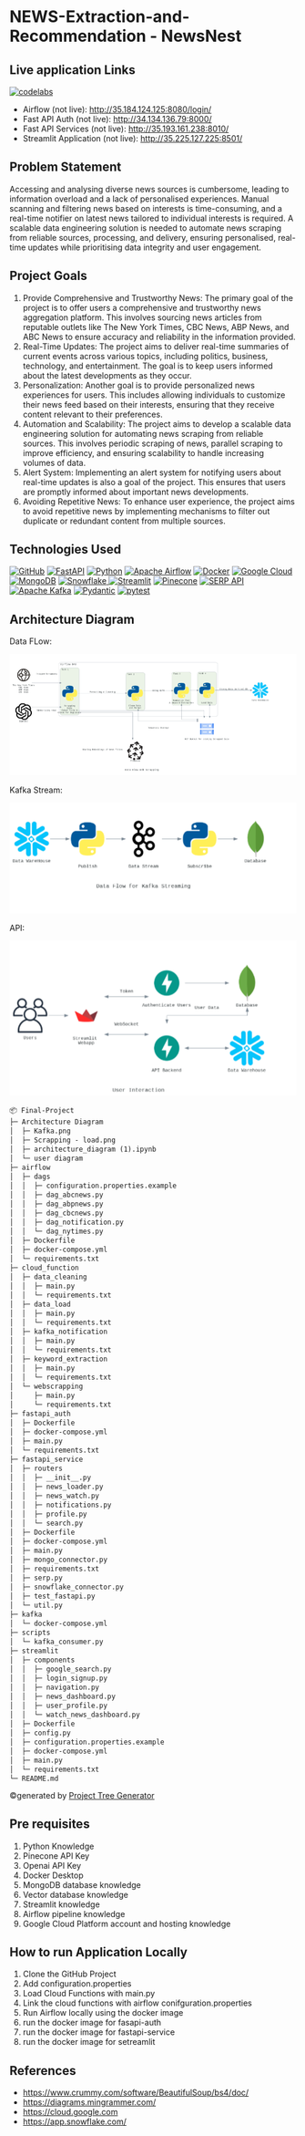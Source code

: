 # NEWS-Extraction-and-Recommendation - NewsNest

## Live application Links
[![codelabs](https://img.shields.io/badge/codelabs-4285F4?style=for-the-badge&logo=codelabs&logoColor=white)](https://codelabs-preview.appspot.com/?file_id=1yn33qnyUTIxieBXBZZAm4bzBdluRUbPZFxFfTfJFaYc#0)

- Airflow (not live): http://35.184.124.125:8080/login/
- Fast API Auth (not live): http://34.134.136.79:8000/
- Fast API Services (not live): http://35.193.161.238:8010/
- Streamlit Application (not live): http://35.225.127.225:8501/

## Problem Statement 
Accessing and analysing diverse news sources is cumbersome, leading to information overload and a lack of personalised experiences. Manual scanning and filtering news based on interests is time-consuming, and a real-time notifier on latest news tailored to individual interests is required. A scalable data engineering solution is needed to automate news scraping from reliable sources, processing, and delivery, ensuring personalised, real-time updates while prioritising data integrity and user engagement.

## Project Goals
1. Provide Comprehensive and Trustworthy News: The primary goal of the project is to offer users a comprehensive and trustworthy news aggregation platform. This involves sourcing news articles from reputable outlets like The New York Times, CBC News, ABP News, and ABC News to ensure accuracy and reliability in the information provided.
2. Real-Time Updates: The project aims to deliver real-time summaries of current events across various topics, including politics, business, technology, and entertainment. The goal is to keep users informed about the latest developments as they occur.
3. Personalization: Another goal is to provide personalized news experiences for users. This includes allowing individuals to customize their news feed based on their interests, ensuring that they receive content relevant to their preferences.
4. Automation and Scalability: The project aims to develop a scalable data engineering solution for automating news scraping from reliable sources. This involves periodic scraping of news, parallel scraping to improve efficiency, and ensuring scalability to handle increasing volumes of data.
5. Alert System: Implementing an alert system for notifying users about real-time updates is also a goal of the project. This ensures that users are promptly informed about important news developments.
6. Avoiding Repetitive News: To enhance user experience, the project aims to avoid repetitive news by implementing mechanisms to filter out duplicate or redundant content from multiple sources.

## Technologies Used
[![GitHub](https://img.shields.io/badge/GitHub-100000?style=for-the-badge&logo=github&logoColor=white)](https://github.com/)
[![FastAPI](https://img.shields.io/badge/fastapi-109989?style=for-the-badge&logo=FASTAPI&logoColor=white)](https://fastapi.tiangolo.com/)
[![Python](https://img.shields.io/badge/Python-FFD43B?style=for-the-badge&logo=python&logoColor=blue)](https://www.python.org/)
[![Apache Airflow](https://img.shields.io/badge/Airflow-017CEE?style=for-the-badge&logo=Apache%20Airflow&logoColor=white)](https://airflow.apache.org/)
[![Docker](https://img.shields.io/badge/Docker-%232496ED?style=for-the-badge&logo=Docker&color=blue&logoColor=white)](https://www.docker.com)
[![Google Cloud](https://img.shields.io/badge/Google_Cloud-%234285F4.svg?style=for-the-badge&logo=google-cloud&logoColor=white)](https://cloud.google.com)
[![MongoDB](https://img.shields.io/badge/MongoDB-%234169E1?style=for-the-badge&logo=MongoDB&logoColor=%234169E1&color=black)](https://www.postgresql.org)
[![Snowflake](https://img.shields.io/badge/snowflake-%234285F4?style=for-the-badge&logo=snowflake&link=https%3A%2F%2Fwww.snowflake.com%2Fen%2F%3F_ga%3D2.41504805.669293969.1706151075-1146686108.1701841103%26_gac%3D1.160808527.1706151104.Cj0KCQiAh8OtBhCQARIsAIkWb68j5NxT6lqmHVbaGdzQYNSz7U0cfRCs-STjxZtgPcZEV-2Vs2-j8HMaAqPsEALw_wcB&logoColor=white)
](https://www.snowflake.com/en/?_ga=2.41504805.669293969.1706151075-1146686108.1701841103&_gac=1.160808527.1706151104.Cj0KCQiAh8OtBhCQARIsAIkWb68j5NxT6lqmHVbaGdzQYNSz7U0cfRCs-STjxZtgPcZEV-2Vs2-j8HMaAqPsEALw_wcB)
[![Streamlit](https://img.shields.io/badge/Streamlit-FF4B4B?style=for-the-badge&logo=Streamlit&logoColor=white)](https://streamlit.io/)
[![Pinecone](https://img.shields.io/badge/Pinecone-8C54FF?style=for-the-badge&logo=pinecone&logoColor=white)](https://www.pinecone.io/)
[![SERP API](https://img.shields.io/badge/SERP_API-009688?style=for-the-badge&logo=google&logoColor=white)](https://serpapi.com/)
[![Apache Kafka](https://img.shields.io/badge/Apache%20Kafka-231F20?style=for-the-badge&logo=apache%20kafka&logoColor=white)](https://kafka.apache.org/)
[![Pydantic](https://img.shields.io/badge/Pydantic-00BFFF?style=for-the-badge&logo=python&logoColor=white)](https://pydantic-docs.helpmanual.io/)
[![pytest](https://img.shields.io/badge/pytest-0A9EDC?style=for-the-badge&logo=python&logoColor=white)](https://pytest.org/)


## Architecture Diagram
Data FLow:

<img src="Architecture Diagram\Scrapping - load.png">

Kafka Stream:

<img src="Architecture Diagram\Kafka.png">

API:

<img src="Architecture Diagram\User intercaction.png">

```
📦 Final-Project
├─ Architecture Diagram
│  ├─ Kafka.png
│  ├─ Scrapping - load.png
│  ├─ architecture_diagram (1).ipynb
│  └─ user diagram
├─ airflow
│  ├─ dags
│  │  ├─ configuration.properties.example
│  │  ├─ dag_abcnews.py
│  │  ├─ dag_abpnews.py
│  │  ├─ dag_cbcnews.py
│  │  ├─ dag_notification.py
│  │  └─ dag_nytimes.py
│  ├─ Dockerfile
│  ├─ docker-compose.yml
│  └─ requirements.txt
├─ cloud_function
│  ├─ data_cleaning
│  │  ├─ main.py
│  │  └─ requirements.txt
│  ├─ data_load
│  │  ├─ main.py
│  │  └─ requirements.txt
│  ├─ kafka_notification
│  │  ├─ main.py
│  │  └─ requirements.txt
│  ├─ keyword_extraction
│  │  ├─ main.py
│  │  └─ requirements.txt
│  └─ webscrapping
│     ├─ main.py
│     └─ requirements.txt
├─ fastapi_auth
│  ├─ Dockerfile
│  ├─ docker-compose.yml
│  ├─ main.py
│  └─ requirements.txt
├─ fastapi_service
│  ├─ routers
│  │  ├─ __init__.py
│  │  ├─ news_loader.py
│  │  ├─ news_watch.py
│  │  ├─ notifications.py
│  │  ├─ profile.py
│  │  └─ search.py
│  ├─ Dockerfile
│  ├─ docker-compose.yml
│  ├─ main.py
│  ├─ mongo_connector.py
│  ├─ requirements.txt
│  ├─ serp.py
│  ├─ snowflake_connector.py
│  ├─ test_fastapi.py
│  └─ util.py
├─ kafka
│  └─ docker-compose.yml
├─ scripts
│  └─ kafka_consumer.py
├─ streamlit
│  ├─ components
│  │  ├─ google_search.py
│  │  ├─ login_signup.py
│  │  ├─ navigation.py
│  │  ├─ news_dashboard.py
│  │  ├─ user_profile.py
│  │  └─ watch_news_dashboard.py
│  ├─ Dockerfile
│  ├─ config.py
│  ├─ configuration.properties.example
│  ├─ docker-compose.yml
│  ├─ main.py
│  └─ requirements.txt
└─ README.md
```
©generated by [Project Tree Generator](https://woochanleee.github.io/project-tree-generator)

## Pre requisites
1. Python Knowledge
2. Pinecone API Key
3. Openai API Key
4. Docker Desktop
5. MongoDB database knowledge
6. Vector database knowledge
8. Streamlit knowledge
9. Airflow pipeline knowledge
10. Google Cloud Platform account and hosting knowledge


## How to run Application Locally
1. Clone the GitHub Project
2. Add configuration.properties
3. Load Cloud Functions with main.py
4. Link the cloud functions with airflow conifguration.properties
5. Run Airflow locally using the docker image
6. run the docker image for fasapi-auth
7. run the docker image for fastapi-service
8. run the docker image for setreamlit


## References

- https://www.crummy.com/software/BeautifulSoup/bs4/doc/
- https://diagrams.mingrammer.com/
- https://cloud.google.com
- https://app.snowflake.com/


